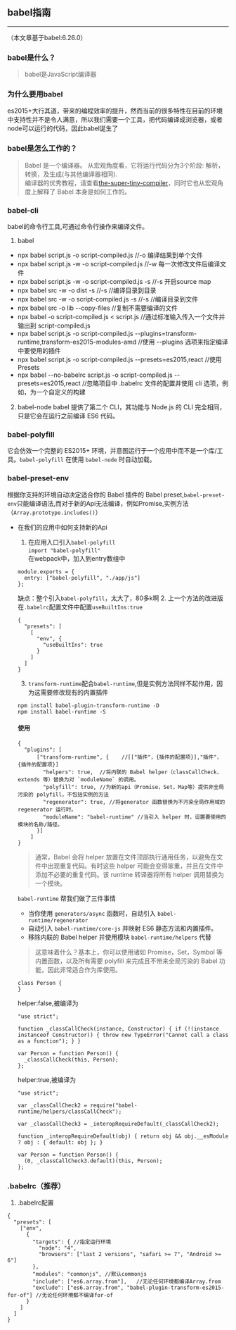 ## babel指南
---
（本文章基于babel:6.26.0）
### babel是什么？  
>babel是JavaScript编译器
### 为什么要用babel
es2015+大行其道，带来的编程效率的提升，然而当前的很多特性在目前的环境中支持性并不是令人满意，所以我们需要一个工具，把代码编译成浏览器，或者node可以运行的代码，因此babel诞生了
### babel是怎么工作的？  
> Babel 是一个编译器。 从宏观角度看，它将运行代码分为3个阶段: 解析，转换，及生成(与其他编译器相同).  
编译器的优秀教程，请查看[the-super-tiny-compiler](https://github.com/thejameskyle/the-super-tiny-compiler)，同时它也从宏观角度上解释了 Babel 本身是如何工作的。
### babel-cli
babel的命令行工具,可通过命令行操作来编译文件。
1. babel
+ npx babel script.js -o script-compiled.js   //-o 编译结果到单个文件
+ npx babel script.js -w -o script-compiled.js   //-w 每一次修改文件后编译文件
+ npx babel script.js -w -o script-compiled.js -s  //-s 开启source map
+ npx babel src -w -o dist -s  //-s  //编译目录到目录
+ npx babel src -w -o script-compiled.js -s  //-s  //编译目录到文件
+ npx babel src -o lib --copy-files  //复制不需要编译的文件
+ npx babel -o script-compiled.js < script.js  //通过标准输入传入一个文件并输出到 script-compiled.js
+ npx babel script.js -o script-compiled.js --plugins=transform-runtime,transform-es2015-modules-amd  //使用 --plugins 选项来指定编译中要使用的插件
+ npx babel script.js -o script-compiled.js --presets=es2015,react  //使用 Presets
+ npx babel --no-babelrc script.js -o script-compiled.js --presets=es2015,react  //忽略项目中 .babelrc 文件的配置并使用 cli 选项，例如，为一个自定义的构建
2. babel-node
babel 提供了第二个 CLI，其功能与 Node.js 的 CLI 完全相同，只是它会在运行之前编译 ES6 代码。
### babel-polyfill
它会仿效一个完整的 ES2015+ 环境，并意图运行于一个应用中而不是一个库/工具。`babel-polyfill` 在使用 `babel-node` 时自动加载。
### babel-preset-env
根据你支持的环境自动决定适合你的 Babel 插件的 Babel preset,`babel-preset-env`只能编译语法,而对于新的Api无法编译，例如Promise,实例方法（`Array.prototype.includes()`）  
+ 在我们的应用中如何支持新的Api
    1. 在应用入口引入`babel-polyfill`  
    `import "babel-polyfill"`  
    在webpack中，加入到entry数组中  
    ```
    module.exports = {
      entry: ["babel-polyfill", "./app/js"]
    };
    ```
    缺点：整个引入`babel-polyfill`，太大了，80多k啊
    2. 上一个方法的改进版
    在`.babelrc`配置文件中配置`useBuiltIns:true`
    ```
    {
      "presets": [
        [
          "env", {
            "useBuiltIns": true
          }
        ]
      ]
    }
    ```
    3. `transform-runtime`配合`babel-runtime`,但是实例方法同样不起作用，因为这需要修改现有的内置插件
    
    ```
    npm install babel-plugin-transform-runtime -D
    npm install babel-runtime -S
    ```
    #### **使用**  
    ```
    {
      "plugins": [
          ["transform-runtime", {    //[["插件"，{插件的配置项}],"插件"，{插件的配置项}]
            "helpers": true,  //将内联的 Babel helper（classCallCheck，extends 等）替换为对 `moduleName` 的调用。
            "polyfill": true, //为新的api（Promise，Set，Map等）提供非全局污染的 polyfill，不包括实例的方法
            "regenerator": true, //将generator 函数替换为不污染全局作用域的 regenerator 运行时。
            "moduleName": "babel-runtime" //当引入 helper 时，设置要使用的模块的名称/路径。
          }]
        ]
    }
    ```
    >通常，Babel 会将 helper 放置在文件顶部执行通用任务，以避免在文件中出现重复代码。有时这些 helper 可能会变得笨重，并且在文件中添加不必要的重复代码。该 runtime 转译器将所有 helper 调用替换为一个模块。
    
    `babel-runtime` 帮我们做了三件事情  
     + 当你使用 `generators/async` 函数时，自动引入 `babel-runtime/regenerator`
     + 自动引入 `babel-runtime/core-js` 并映射 ES6 静态方法和内置插件。
     + 移除内联的 Babel helper 并使用模块 `babel-runtime/helpers` 代替
     >这意味着什么？基本上，你可以使用诸如 Promise，Set，Symbol 等内置函数，以及所有需要 polyfill 来完成且不带来全局污染的 Babel 功能，因此非常适合作为库使用。
     ```
     class Person {
     }
     ```
     helper:false,被编译为
     ```
     "use strict";
     
     function _classCallCheck(instance, Constructor) { if (!(instance instanceof Constructor)) { throw new TypeError("Cannot call a class as a function"); } }
     
     var Person = function Person() {
       _classCallCheck(this, Person);
     };
     ```
     helper:true,被编译为
     ```
     "use strict";
     
     var _classCallCheck2 = require("babel-runtime/helpers/classCallCheck");
     
     var _classCallCheck3 = _interopRequireDefault(_classCallCheck2);
     
     function _interopRequireDefault(obj) { return obj && obj.__esModule ? obj : { default: obj }; }
     
     var Person = function Person() {
       (0, _classCallCheck3.default)(this, Person);
     };
     ```
### .babelrc（推荐）
 1. .babelrc配置
 ```
 {
   "presets": [
     ["env", 
       {
         "targets": { //指定运行环境
           "node": "4",
           "browsers": ["last 2 versions", "safari >= 7", "Android >= 6"]
         },
         "modules": "commonjs", //默认commonjs 
         "include": ["es6.array.from"],   //无论任何环境都编译Array.from
         "exclude": ["es6.array.from", "babel-plugin-transform-es2015-for-of"] //无论任何环境都不编译for-of
       }
     ]
   ] 
 }
 ```
     
    
